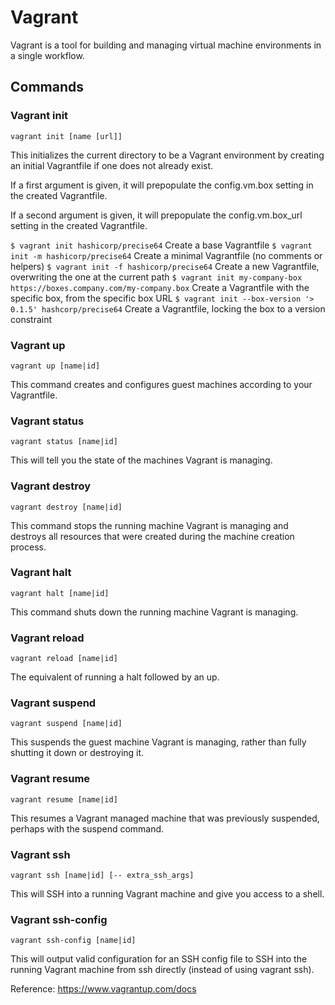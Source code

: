 # Vagrant

Vagrant is a tool for building and managing virtual machine environments in a single workflow.

## Commands

### Vagrant init

`vagrant init [name [url]]`

This initializes the current directory to be a Vagrant environment by creating an initial Vagrantfile if one does not already exist.

If a first argument is given, it will prepopulate the config.vm.box setting in the created Vagrantfile.

If a second argument is given, it will prepopulate the config.vm.box_url setting in the created Vagrantfile.

`$ vagrant init hashicorp/precise64`  Create a base Vagrantfile
`$ vagrant init -m hashicorp/precise64`  Create a minimal Vagrantfile (no comments or helpers)
`$ vagrant init -f hashicorp/precise64`  Create a new Vagrantfile, overwriting the one at the current path
`$ vagrant init my-company-box https://boxes.company.com/my-company.box` Create a Vagrantfile with the specific box, from the specific box URL
`$ vagrant init --box-version '> 0.1.5' hashcorp/precise64`  Create a Vagrantfile, locking the box to a version constraint

### Vagrant up

`vagrant up [name|id]`

This command creates and configures guest machines according to your Vagrantfile.

### Vagrant status

`vagrant status [name|id]`

This will tell you the state of the machines Vagrant is managing.

### Vagrant destroy

`vagrant destroy [name|id]`

This command stops the running machine Vagrant is managing and destroys all resources that were created during the machine creation process.

### Vagrant halt

`vagrant halt [name|id]`

This command shuts down the running machine Vagrant is managing.

### Vagrant reload

`vagrant reload [name|id]`

The equivalent of running a halt followed by an up.

### Vagrant suspend

`vagrant suspend [name|id]`

This suspends the guest machine Vagrant is managing, rather than fully shutting it down or destroying it.

### Vagrant resume

`vagrant resume [name|id]`

This resumes a Vagrant managed machine that was previously suspended, perhaps with the suspend command.

### Vagrant ssh

`vagrant ssh [name|id] [-- extra_ssh_args]`

This will SSH into a running Vagrant machine and give you access to a shell.

### Vagrant ssh-config

`vagrant ssh-config [name|id]`

This will output valid configuration for an SSH config file to SSH into the running Vagrant machine from ssh directly (instead of using vagrant ssh).



Reference: https://www.vagrantup.com/docs
